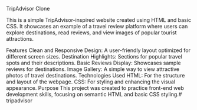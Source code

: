TripAdvisor Clone

This is a simple TripAdvisor-inspired website created using HTML and basic CSS. It showcases an example of a travel review platform where users can explore destinations, read reviews, and view images of popular tourist attractions.

Features
Clean and Responsive Design: A user-friendly layout optimized for different screen sizes.
Destination Highlights: Sections for popular travel spots and their descriptions.
Basic Reviews Display: Showcases sample reviews for destinations.
Image Gallery: A simple way to view attractive photos of travel destinations.
Technologies Used
HTML: For the structure and layout of the webpage.
CSS: For styling and enhancing the visual appearance.
Purpose
This project was created to practice front-end web development skills, focusing on semantic HTML and basic CSS styling.# tripadvisor
